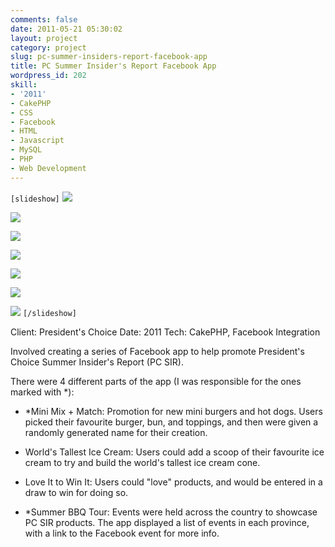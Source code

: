 ```yaml
---
comments: false
date: 2011-05-21 05:30:02
layout: project
category: project
slug: pc-summer-insiders-report-facebook-app
title: PC Summer Insider's Report Facebook App
wordpress_id: 202
skill:
- '2011'
- CakePHP
- CSS
- Facebook
- HTML
- Javascript
- MySQL
- PHP
- Web Development
---
```


`[slideshow]`
![](http://ruten.ca/wp-content/uploads/2012/03/pcsir-likegate.jpg)

![](http://ruten.ca/wp-content/uploads/2012/03/pcsir-mixmatch.jpg)

![](http://ruten.ca/wp-content/uploads/2012/03/pcsir-mixmatch-result.jpg)

![](http://ruten.ca/wp-content/uploads/2012/03/pcsir-icecream1.jpg)

![](http://ruten.ca/wp-content/uploads/2012/03/pcsir-icecream2.jpg)

![](http://ruten.ca/wp-content/uploads/2012/03/pcsir-faveit.jpg)

![](http://ruten.ca/wp-content/uploads/2012/03/pcsir-summertour.jpg)
`[/slideshow]`

Client: President's Choice
Date: 2011
Tech: CakePHP, Facebook Integration

Involved creating a series of Facebook app to help promote President's Choice Summer Insider's Report (PC SIR).

There were 4 different parts of the app (I was responsible for the ones marked with \*):



	
  * \*Mini Mix + Match: Promotion for new mini burgers and hot dogs. Users picked their favourite burger, bun, and toppings, and then were given a randomly generated name for their creation.

	
  * World's Tallest Ice Cream: Users could add a scoop of their favourite ice cream to try and build the world's tallest ice cream cone.

	
  * Love It to Win It: Users could "love" products, and would be entered in a draw to win for doing so.

	
  * \*Summer BBQ Tour: Events were held across the country to showcase PC SIR products. The app displayed a list of events in each province, with a link to the Facebook event for more info.



